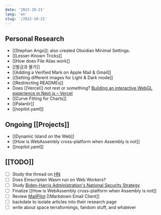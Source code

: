 ```yaml
---
date: '2022-10-21'
lang: 'en'
slug: '/2022-10-21'
---
```


## Personal Research

- [[Stephan Ango]]: also created Obsidian Minimal Settings.
- [[Lesser-Known Tricks]]
- [[How does File Alias work]]
- [[벌금과 물가]]
- [[Adding a Verified Mark on Apple Mail & Gmail]]
- [[Setting different images for Light & Dark mode]]
- [[Redirecting READMEs]]
- Does [[Vercel]] not rest or something? [Building an interactive WebGL experience in Next.js – Vercel](https://vercel.com/blog/building-an-interactive-webgl-experience-in-next-js)
- [[Curve Fitting for Charts]]
- [[Palantir]]
- [[nopilot.yaml]]

## Ongoing [[Projects]]

- [[Dynamic Island on the Web]]
- [[How is WebAssembly cross-platform when Assembly is not]]
- [[nopilot.yaml]]

## [[TODO]]

- [ ] Study the thread on [HN](https://news.ycombinator.com/item?id=33151774)
- [ ] Does Emscripten Wasm run on Web Workers?
- [ ] Study [Biden-Harris Administration's National Security Strategy](https://www.whitehouse.gov/wp-content/uploads/2022/10/Biden-Harris-Administrations-National-Security-Strategy-10.2022.pdf)
- [ ] Finalize [[How is WebAssembly cross-platform when Assembly is not]]
- [ ] Review [MailPilot](https://www.mailpilot.app/) [[Markdown Email Client]]
- [ ] backdate to isolate articles into their research page
- [ ] write about space terraformings, fandom stuff, and whatever

